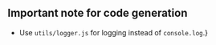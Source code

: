 ## Important note for code generation

- Use `utils/logger.js` for logging instead of `console.log`.}